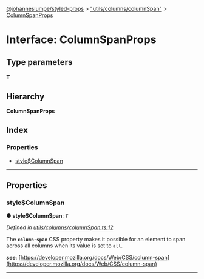 [@johanneslumpe/styled-props](../README.md) > ["utils/columns/columnSpan"](../modules/_utils_columns_columnspan_.md) > [ColumnSpanProps](../interfaces/_utils_columns_columnspan_.columnspanprops.md)

# Interface: ColumnSpanProps

## Type parameters
#### T 
## Hierarchy

**ColumnSpanProps**

## Index

### Properties

* [style$ColumnSpan](_utils_columns_columnspan_.columnspanprops.md#style_columnspan)

---

## Properties

<a id="style_columnspan"></a>

###  style$ColumnSpan

**● style$ColumnSpan**: *`T`*

*Defined in [utils/columns/columnSpan.ts:12](https://github.com/johanneslumpe/styled-props/blob/8e709f1/src/utils/columns/columnSpan.ts#L12)*

The **`column-span`** CSS property makes it possible for an element to span across all columns when its value is set to `all`.

*__see__*: [https://developer.mozilla.org/docs/Web/CSS/column-span](https://developer.mozilla.org/docs/Web/CSS/column-span)

___

